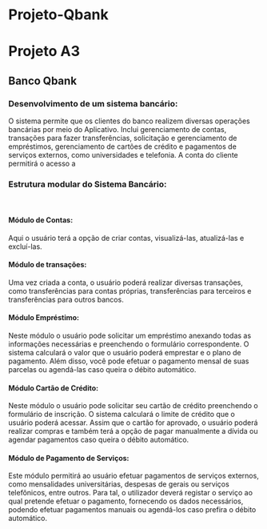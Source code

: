 # Projeto-Qbank
<div>
<h1>Projeto A3</h1>
<h2>Banco Qbank</h2>
</div>

<div>
  <h3>Desenvolvimento de um sistema bancário:</h3>
<p>
O sistema permite que os clientes do banco
realizem diversas operações bancárias por
meio do Aplicativo. Inclui gerenciamento
de contas, transações para fazer
transferências, solicitação e gerenciamento
de empréstimos, gerenciamento de cartões
de crédito e pagamentos de serviços
externos, como universidades e telefonia.
A conta do cliente permitirá o acesso a
</p>
</div>
<div>
  <h3>Estrutura modular do Sistema Bancário:</h3>
  <br>
  <h4>Módulo de Contas:</h4>
  <p>Aqui o usuário terá a opção de criar contas,
visualizá-las, atualizá-las e excluí-las.</p>

  <h4>Módulo de transações:</h4>
  <p>Uma vez criada a conta, o usuário poderá
realizar diversas transações, como transferências para contas
próprias, transferências para terceiros e transferências para outros
bancos.</p>

  <h4>Módulo Empréstimo:</h4>
  <p>Neste módulo o usuário pode solicitar um
empréstimo anexando todas as informações necessárias e
preenchendo o formulário correspondente. O sistema calculará o
valor que o usuário poderá emprestar e o plano de pagamento.
Além disso, você pode efetuar o pagamento mensal de suas
parcelas ou agendá-las caso queira o débito automático.</p>

  <h4>Módulo Cartão de Crédito:</h4>
  <p>Neste módulo o usuário pode solicitar
seu cartão de crédito preenchendo o formulário de inscrição. O
sistema calculará o limite de crédito que o usuário poderá
acessar. Assim que o cartão for aprovado, o usuário poderá
realizar compras e também terá a opção de pagar manualmente
a dívida ou agendar pagamentos caso queira o débito
automático.</p>

  <h4>Módulo de Pagamento de Serviços:</h4>
  <p>Este módulo permitirá ao
usuário efetuar pagamentos de serviços externos, como
mensalidades universitárias, despesas de gerais ou serviços
telefônicos, entre outros. Para tal, o utilizador deverá registar o
serviço ao qual pretende efetuar o pagamento, fornecendo os
dados necessários, podendo efetuar pagamentos manuais ou
agendá-los caso prefira o débito automático.
</div>
</p>



